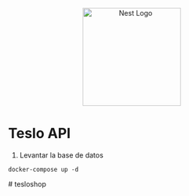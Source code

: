 <p align="center">
  <a href="http://nestjs.com/" target="blank"><img src="https://nestjs.com/img/logo-small.svg" width="200" alt="Nest Logo" /></a>
</p>


# Teslo API

1. Levantar la base de datos
```
docker-compose up -d
```
#   t e s l o s h o p  
 